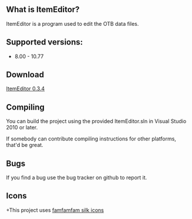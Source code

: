 What is ItemEditor?
----

ItemEditor is a program used to edit the OTB data files.

Supported versions:
----

* 8.00 - 10.77

Download
----

[ItemEditor 0.3.4](https://github.com/ottools/ItemEditor/releases/tag/v0.3.4)

Compiling
----

You can build the project using the provided ItemEditor.sln in Visual
Studio 2010 or later.

If somebody can contribute compiling instructions for other platforms, that'd be
great.

Bugs
----

If you find a bug use the bug tracker on github to report it.


Icons
----

+This project uses [famfamfam silk icons](http://www.famfamfam.com/lab/icons/silk/)
